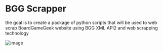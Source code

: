 # BGG Scrapper
the goal is to create a package of python scripts that will be used to web scrap BoardGameGeek website using BGG XML API2 and web scrapping technology

![image](https://github.com/weter123/bgg_scrapper/assets/17746651/83cde9f3-38ec-48ab-a8e5-fefd7952a9c4)


